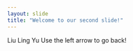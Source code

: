 ```yaml
---
layout: slide
title: "Welcome to our second slide!"
---
```

Liu Ling Yu
Use the left arrow to go back!
